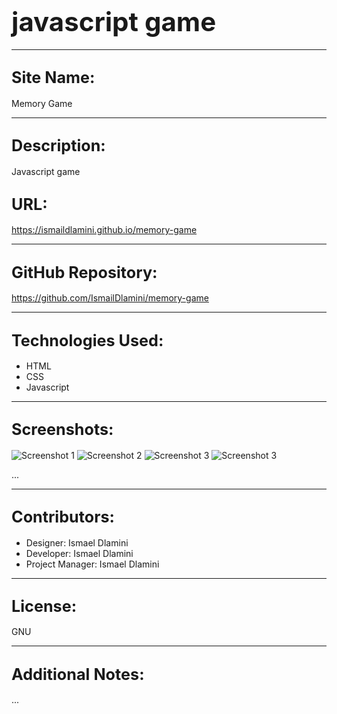# <span style="font-size: 1.5em;">javascript game</span>

---

## <span style="font-size: 1.2em;">Site Name:</span>
Memory Game

---

## <span style="font-size: 1.2em;">Description:</span>
Javascript game

## <span style="font-size: 1.2em;">URL:</span>
https://ismaildlamini.github.io/memory-game

---

## <span style="font-size: 1.2em;">GitHub Repository:</span>
https://github.com/IsmailDlamini/memory-game

---

## <span style="font-size: 1.2em;">Technologies Used:</span>
- HTML
- CSS
- Javascript

---

## <span style="font-size: 1.2em;">Screenshots:</span>
![Screenshot 1](https://github.com/IsmailDlamini/memory-game/blob/readme-edits/screenshots/Screenshot%202024-05-11%20184118.png)
![Screenshot 2](https://github.com/IsmailDlamini/memory-game/blob/readme-edits/screenshots/Screenshot%202024-05-11%20184152.png)
![Screenshot 3](https://github.com/IsmailDlamini/memory-game/blob/readme-edits/screenshots/Screenshot%202024-05-11%20184240.png)
![Screenshot 3](https://github.com/IsmailDlamini/memory-game/blob/readme-edits/screenshots/Screenshot%202024-05-11%20184341.png)

...

---

## <span style="font-size: 1.2em;">Contributors:</span>
- Designer: Ismael Dlamini
- Developer: Ismael Dlamini
- Project Manager: Ismael Dlamini

---

## <span style="font-size: 1.2em;">License:</span>
GNU

---

## <span style="font-size: 1.2em;">Additional Notes:</span>


...

